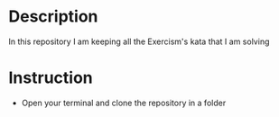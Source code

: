 # Description

In this repository I am keeping all the Exercism's kata that I am solving

# Instruction

- Open your terminal and clone the repository in a folder
